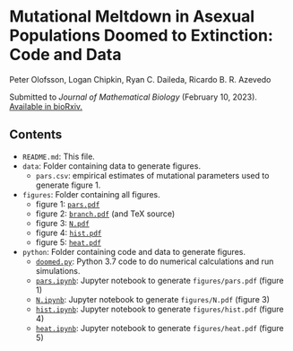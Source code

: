 # Mutational Meltdown in Asexual Populations Doomed to Extinction: Code and Data 

Peter Olofsson, Logan Chipkin, Ryan C. Daileda, Ricardo B. R. Azevedo

Submitted to *Journal of Mathematical Biology* (February 10, 2023).  [Available
in bioRxiv.](https://www.biorxiv.org/content/10.1101/448563v3)

## Contents

* `README.md`: This file.
* `data`: Folder containing data to generate figures.
    * `pars.csv`: empirical estimates of mutational parameters used to generate
      figure 1.
* `figures`: Folder containing all figures.
    * figure 1: [`pars.pdf`](figures/pars.pdf)
    * figure 2: [`branch.pdf`](figures/branch.pdf) (and TeX source)
    * figure 3: [`N.pdf`](figures/N.pdf)
    * figure 4: [`hist.pdf`](figures/hist.pdf)
    * figure 5: [`heat.pdf`](figures/heat.pdf)
* `python`: Folder containing code and data to generate figures.
    * [`doomed.py`](python/doomed.py): Python 3.7 code to do numerical calculations and run simulations.
    * [`pars.ipynb`](python/pars.ipynb): Jupyter notebook to generate `figures/pars.pdf` (figure 1)
    * [`N.ipynb`](python/N.ipynb): Jupyter notebook to generate `figures/N.pdf` (figure 3)
    * [`hist.ipynb`](python/hist.ipynb): Jupyter notebook to generate `figures/hist.pdf` (figure 4)
    * [`heat.ipynb`](python/heat.ipynb): Jupyter notebook to generate `figures/heat.pdf` (figure 5)